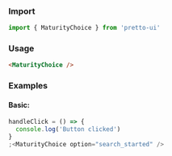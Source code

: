 ### Import

```js static
import { MaturityChoice } from 'pretto-ui'
```

### Usage

```html
<MaturityChoice />
```

### Examples

#### Basic:

```jsx
handleClick = () => {
  console.log('Button clicked')
}
;<MaturityChoice option="search_started" />
```

